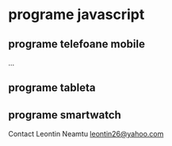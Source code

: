 # programe javascript
## programe telefoane mobile
...
## programe tableta
## programe smartwatch

Contact
Leontin Neamtu
leontin26@yahoo.com
